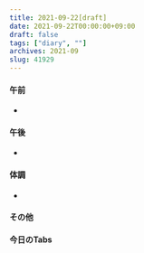 ```yaml
---
title: 2021-09-22[draft]
date: 2021-09-22T00:00:00+09:00
draft: false
tags: ["diary", ""]
archives: 2021-09
slug: 41929
---
```

#### 午前
- 
#### 午後
- 
#### 体調
- 
#### その他
#### 今日のTabs